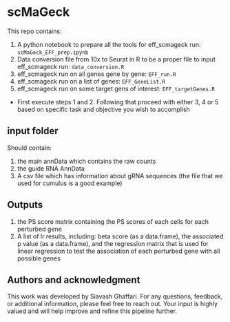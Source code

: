 # scMaGeck
This repo contains:
1. A python notebook to prepare all the tools for eff_scmageck run: `scMaGeck_EFF_prep.ipynb`
2. Data conversion file from 10x to Seurat in R to be a proper file to input eff_scmageck run: `data_conversion.R`
3. eff_scmageck run on all genes gene by gene: `EFF_run.R`
4. eff_scmageck run on a list of genes: `EFF_GeneList.R`
5. eff_scmageck run on some target gens of interest: `EFF_targetGenes.R`

- First execute steps 1 and 2. Following that proceed with either 3, 4 or 5 based on specific task and objective you wish to accomplish

## input folder
Should contain:
1. the main annData which contains the raw counts
2. the guide RNA AnnData
3. A csv file which has information about gRNA sequences (the file that we used for cumulus is a good example)

## Outputs
1. the PS score matrix containing the PS scores of each cells for each perturbed gene 
2. A list of lr results, including: beta score (as a data.frame), the associated p value (as a data.frame), and the regression matrix that is used for linear regression to test the association of each perturbed gene with all possible genes


## Authors and acknowledgment
This work was developed by Siavash Ghaffari. For any questions, feedback, or additional information, please feel free to reach out. Your input is highly valued and will help improve and refine this pipeline further.